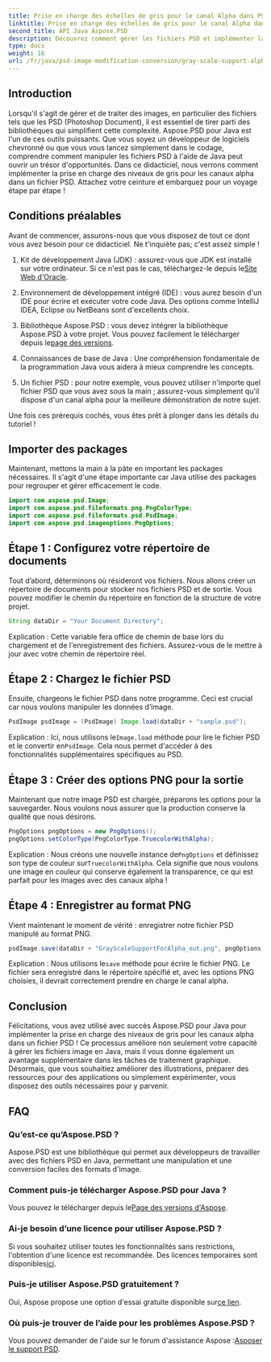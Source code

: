 ```yaml
---
title: Prise en charge des échelles de gris pour le canal Alpha dans PSD - Java
linktitle: Prise en charge des échelles de gris pour le canal Alpha dans PSD - Java
second_title: API Java Aspose.PSD
description: Découvrez comment gérer les fichiers PSD et implémenter la prise en charge des niveaux de gris pour les canaux alpha à l'aide d'Aspose.PSD pour Java dans ce guide étape par étape.
type: docs
weight: 16
url: /fr/java/psd-image-modification-conversion/gray-scale-support-alpha-channel-psd/
---
```

## Introduction

Lorsqu'il s'agit de gérer et de traiter des images, en particulier des fichiers tels que les PSD (Photoshop Document), il est essentiel de tirer parti des bibliothèques qui simplifient cette complexité. Aspose.PSD pour Java est l'un de ces outils puissants. Que vous soyez un développeur de logiciels chevronné ou que vous vous lancez simplement dans le codage, comprendre comment manipuler les fichiers PSD à l'aide de Java peut ouvrir un trésor d'opportunités. Dans ce didacticiel, nous verrons comment implémenter la prise en charge des niveaux de gris pour les canaux alpha dans un fichier PSD. Attachez votre ceinture et embarquez pour un voyage étape par étape !

## Conditions préalables

Avant de commencer, assurons-nous que vous disposez de tout ce dont vous avez besoin pour ce didacticiel. Ne t'inquiète pas; c'est assez simple !

1.  Kit de développement Java (JDK) : assurez-vous que JDK est installé sur votre ordinateur. Si ce n'est pas le cas, téléchargez-le depuis le[Site Web d'Oracle](https://www.oracle.com/java/technologies/javase-jdk11-downloads.html).

2. Environnement de développement intégré (IDE) : vous aurez besoin d'un IDE pour écrire et exécuter votre code Java. Des options comme IntelliJ IDEA, Eclipse ou NetBeans sont d'excellents choix.

3.  Bibliothèque Aspose.PSD : vous devez intégrer la bibliothèque Aspose.PSD à votre projet. Vous pouvez facilement le télécharger depuis le[page des versions](https://releases.aspose.com/psd/java/).

4. Connaissances de base de Java : Une compréhension fondamentale de la programmation Java vous aidera à mieux comprendre les concepts.

5. Un fichier PSD : pour notre exemple, vous pouvez utiliser n'importe quel fichier PSD que vous avez sous la main ; assurez-vous simplement qu'il dispose d'un canal alpha pour la meilleure démonstration de notre sujet.

Une fois ces prérequis cochés, vous êtes prêt à plonger dans les détails du tutoriel !

## Importer des packages

Maintenant, mettons la main à la pâte en important les packages nécessaires. Il s'agit d'une étape importante car Java utilise des packages pour regrouper et gérer efficacement le code.

```java
import com.aspose.psd.Image;
import com.aspose.psd.fileformats.png.PngColorType;
import com.aspose.psd.fileformats.psd.PsdImage;
import com.aspose.psd.imageoptions.PngOptions;
```

## Étape 1 : Configurez votre répertoire de documents

Tout d’abord, déterminons où résideront vos fichiers. Nous allons créer un répertoire de documents pour stocker nos fichiers PSD et de sortie. Vous pouvez modifier le chemin du répertoire en fonction de la structure de votre projet.

```java
String dataDir = "Your Document Directory";
```

Explication : Cette variable fera office de chemin de base lors du chargement et de l'enregistrement des fichiers. Assurez-vous de le mettre à jour avec votre chemin de répertoire réel.

## Étape 2 : Chargez le fichier PSD

Ensuite, chargeons le fichier PSD dans notre programme. Ceci est crucial car nous voulons manipuler les données d’image.

```java
PsdImage psdImage = (PsdImage) Image.load(dataDir + "sample.psd");
```

 Explication : Ici, nous utilisons le`Image.load` méthode pour lire le fichier PSD et le convertir en`PsdImage`. Cela nous permet d'accéder à des fonctionnalités supplémentaires spécifiques au PSD.

## Étape 3 : Créer des options PNG pour la sortie

Maintenant que notre image PSD est chargée, préparons les options pour la sauvegarder. Nous voulons nous assurer que la production conserve la qualité que nous désirons.

```java
PngOptions pngOptions = new PngOptions();
pngOptions.setColorType(PngColorType.TruecolorWithAlpha);
```

Explication : Nous créons une nouvelle instance de`PngOptions` et définissez son type de couleur sur`TruecolorWithAlpha`. Cela signifie que nous voulons une image en couleur qui conserve également la transparence, ce qui est parfait pour les images avec des canaux alpha !

## Étape 4 : Enregistrer au format PNG

Vient maintenant le moment de vérité : enregistrer notre fichier PSD manipulé au format PNG. 

```java
psdImage.save(dataDir + "GrayScaleSupportForAlpha_out.png", pngOptions);
```

 Explication : Nous utilisons le`save` méthode pour écrire le fichier PNG. Le fichier sera enregistré dans le répertoire spécifié et, avec les options PNG choisies, il devrait correctement prendre en charge le canal alpha.

## Conclusion

Félicitations, vous avez utilisé avec succès Aspose.PSD pour Java pour implémenter la prise en charge des niveaux de gris pour les canaux alpha dans un fichier PSD ! Ce processus améliore non seulement votre capacité à gérer les fichiers image en Java, mais il vous donne également un avantage supplémentaire dans les tâches de traitement graphique. Désormais, que vous souhaitiez améliorer des illustrations, préparer des ressources pour des applications ou simplement expérimenter, vous disposez des outils nécessaires pour y parvenir.

## FAQ

### Qu’est-ce qu’Aspose.PSD ?
Aspose.PSD est une bibliothèque qui permet aux développeurs de travailler avec des fichiers PSD en Java, permettant une manipulation et une conversion faciles des formats d'image.

### Comment puis-je télécharger Aspose.PSD pour Java ?
 Vous pouvez le télécharger depuis le[Page des versions d'Aspose](https://releases.aspose.com/psd/java/).

### Ai-je besoin d’une licence pour utiliser Aspose.PSD ?
 Si vous souhaitez utiliser toutes les fonctionnalités sans restrictions, l'obtention d'une licence est recommandée. Des licences temporaires sont disponibles[ici](https://purchase.aspose.com/temporary-license/).

### Puis-je utiliser Aspose.PSD gratuitement ?
 Oui, Aspose propose une option d'essai gratuite disponible sur[ce lien](https://releases.aspose.com/).

### Où puis-je trouver de l’aide pour les problèmes Aspose.PSD ?
 Vous pouvez demander de l'aide sur le forum d'assistance Aspose :[Asposer le support PSD](https://forum.aspose.com/c/psd/34).